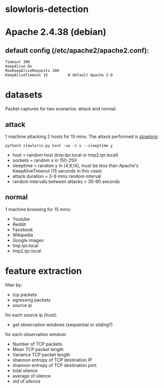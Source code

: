 # slowloris-detection

# Apache 2.4.38 (debian)
## default config (/etc/apache2/apache2.conf): 
```
Timeout 300
KeepAlive On
MaxKeepAliveRequests 100
KeepAliveTimeout 15         # default Apache 2.0
```

# datasets

Packet captures for two scenarios: attack and normal.

## attack

1 machine attacking 2 hosts for 15 mins. The attack performed is [slowloris](https://github.com/gkbrk/slowloris):

```
python3 slowloris.py host -ua -s x --sleeptime y
```

- host = random host (tmp.tpr.local or tmp2.tpr.local)
- sockets = random x in 150-250
- sleeptime = random y in [4,9,14], must be less than Apache's KeepAliveTimeout (15 seconds in this case)
- attack duration = 3-6 mins random interval
- random intervals between attacks = 30-90 seconds

## normal
1 machine browsing for 15 mins:

- Youtube
- Reddit
- Facebook
- Wikipedia
- Google images
- tmp.tpr.local
- tmp2.tpr.local

# feature extraction

filter by:
- tcp packets
- egressing packets
- source ip

for each source ip (host):
- get observation windows (sequential or sliding?)

for each observation window:
- Number of TCP packets
- Mean TCP packet length
- Variance TCP packet length
- shannon entropy of TCP destination IP
- shannon entropy of TCP destination port
- total silence
- average of silence
- std of silence